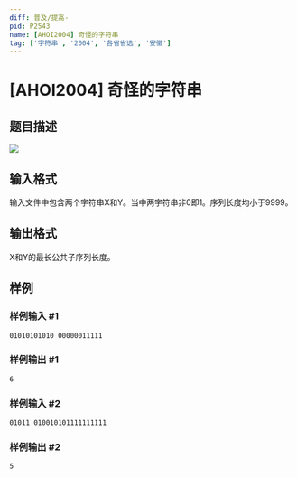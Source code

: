 ```yaml
---
diff: 普及/提高-
pid: P2543
name: [AHOI2004] 奇怪的字符串
tag: ['字符串', '2004', '各省省选', '安徽']
---
```

# [AHOI2004] 奇怪的字符串
## 题目描述

![](https://cdn.luogu.com.cn/upload/pic/1654.png)

## 输入格式

输入文件中包含两个字符串X和Y。当中两字符串非0即1。序列长度均小于9999。

## 输出格式

X和Y的最长公共子序列长度。

## 样例

### 样例输入 #1
```
01010101010 00000011111
```
### 样例输出 #1
```
6
```
### 样例输入 #2
```
01011 010010101111111111
```
### 样例输出 #2
```
5
```
